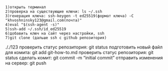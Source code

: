     1)открыть терминал
    2)проверка на существующие ключи: ls ~/.ssh 
    3)генерация ключа: ssh-keygen -t ed25519(формат ключа) -C "khvoshninsky123@gmail.com(почта)"
    4)eval "$(ssh-agent -s)"
    5)ssh-add ~/.ssh/id_ed25519
    6)добавить ключ на сайт через настройки, ssh
    7)git clone (дальше ssh с github репозитория)
././123
проверить статус репозитория: git status
подготовить новый файл для комита: git add git-how-to.md
проверить статус репозитория: git status
сделать комит: git commit -m “initial commit”
отправить изменения на сервер: git push
